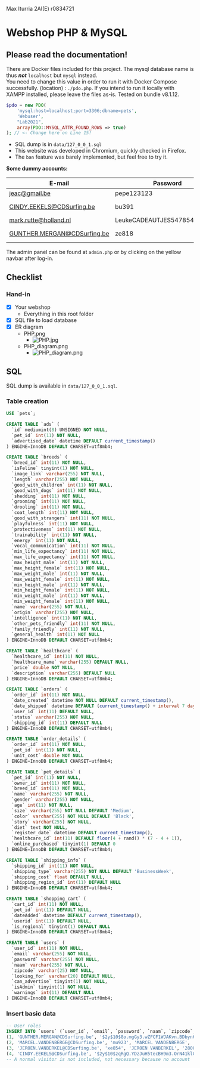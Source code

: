 Max Iturria 2AI(E) r0834721

# Webshop PHP & MySQL

## Please read the documentation!

There are Docker files included for this project. The mysql database name is thus ***not*** `localhost` but `mysql` instead.  
You need to change this value in order to run it with Docker Compose successfully. (location) : `./pdo.php`.
If you intend to run it locally with XAMPP installed, please leave the files as-is. Tested on bundle v8.1.12.

```php
$pdo = new PDO(
    'mysql:host=localhost;port=3306;dbname=pets',
    'Webuser',
    "Lab2021",
    array(PDO::MYSQL_ATTR_FOUND_ROWS => true)
); // <- Change here on Line 15!
```

- SQL dump is in `data/127_0_0_1.sql`
- This website was developed in Chromium, quickly checked in Firefox.
- The `ban` feature was barely implemented, but feel free to try it.
  
**Some dummy accounts:**
  
| E-mail                      | Password                     | Role        |
| --------------------------- | ---------------------------- | ----------- |
| jeac@gmail.be               | pepe123123                   | admin       |
| CINDY.EEKELS@CDSurfing.be   | bu391                        | normal user |
| mark.rutte@holland.nl       | LeukeCADEAUTJES5478547497^&* | admin       |
| GUNTHER.MERGAN@CDSurfing.be | ze818                        | normal user |

The admin panel can be found at `admin.php` or by clicking on the yellow navbar after log-in.

## Checklist

### Hand-in

- [X] Your webshop
  - Everything in this root folder
- [X] SQL file to load database
- [X] ER diagram
  - PHP.png
    - ![PHP.jpg](PHP.jpg)
  - PHP_diagram.png
    - ![PHP_diagram.png](PHP_diagram.png)

## SQL

SQL dump is available in `data/127_0_0_1.sql`.

### Table creation

```sql
USE `pets`;

CREATE TABLE `ads` (
  `id` mediumint(8) UNSIGNED NOT NULL,
  `pet_id` int(11) NOT NULL,
  `advertised_date` datetime DEFAULT current_timestamp()
) ENGINE=InnoDB DEFAULT CHARSET=utf8mb4;

CREATE TABLE `breeds` (
  `breed_id` int(11) NOT NULL,
  `isFeline` tinyint(1) NOT NULL,
  `image_link` varchar(255) NOT NULL,
  `length` varchar(255) NOT NULL,
  `good_with_children` int(11) NOT NULL,
  `good_with_dogs` int(11) NOT NULL,
  `shedding` int(11) NOT NULL,
  `grooming` int(11) NOT NULL,
  `drooling` int(11) NOT NULL,
  `coat_length` int(11) NOT NULL,
  `good_with_strangers` int(11) NOT NULL,
  `playfulness` int(11) NOT NULL,
  `protectiveness` int(11) NOT NULL,
  `trainability` int(11) NOT NULL,
  `energy` int(11) NOT NULL,
  `vocal_communication` int(11) NOT NULL,
  `min_life_expectancy` int(11) NOT NULL,
  `max_life_expectancy` int(11) NOT NULL,
  `max_height_male` int(11) NOT NULL,
  `max_height_female` int(11) NOT NULL,
  `max_weight_male` int(11) NOT NULL,
  `max_weight_female` int(11) NOT NULL,
  `min_height_male` int(11) NOT NULL,
  `min_height_female` int(11) NOT NULL,
  `min_weight_male` int(11) NOT NULL,
  `min_weight_female` int(11) NOT NULL,
  `name` varchar(255) NOT NULL,
  `origin` varchar(255) NOT NULL,
  `intelligence` int(11) NOT NULL,
  `other_pets_friendly` int(11) NOT NULL,
  `family_friendly` int(11) NOT NULL,
  `general_health` int(11) NOT NULL
) ENGINE=InnoDB DEFAULT CHARSET=utf8mb4;

CREATE TABLE `healthcare` (
  `healthcare_id` int(11) NOT NULL,
  `healthcare_name` varchar(255) DEFAULT NULL,
  `price` double NOT NULL,
  `description` varchar(255) DEFAULT NULL
) ENGINE=InnoDB DEFAULT CHARSET=utf8mb4;

CREATE TABLE `orders` (
  `order_id` int(11) NOT NULL,
  `date_created` datetime NOT NULL DEFAULT current_timestamp(),
  `date_shipped` datetime DEFAULT (current_timestamp() + interval 7 day),
  `user_id` int(11) DEFAULT NULL,
  `status` varchar(255) NOT NULL,
  `shipping_id` int(11) DEFAULT NULL
) ENGINE=InnoDB DEFAULT CHARSET=utf8mb4;

CREATE TABLE `order_details` (
  `order_id` int(11) NOT NULL,
  `pet_id` int(11) NOT NULL,
  `unit_cost` double NOT NULL
) ENGINE=InnoDB DEFAULT CHARSET=utf8mb4;

CREATE TABLE `pet_details` (
  `pet_id` int(11) NOT NULL,
  `owner_id` int(11) NOT NULL,
  `breed_id` int(11) NOT NULL,
  `name` varchar(255) NOT NULL,
  `gender` varchar(255) NOT NULL,
  `age` int(11) NOT NULL,
  `size` varchar(255) NOT NULL DEFAULT 'Medium',
  `color` varchar(255) NOT NULL DEFAULT 'Black',
  `story` varchar(255) NOT NULL,
  `diet` text NOT NULL,
  `register_date` datetime DEFAULT current_timestamp(),
  `healthcare_id` int(11) DEFAULT floor(4 + rand() * (7 - 4 + 1)),
  `online_purchased` tinyint(1) DEFAULT 0
) ENGINE=InnoDB DEFAULT CHARSET=utf8mb4;

CREATE TABLE `shipping_info` (
  `shipping_id` int(11) NOT NULL,
  `shipping_type` varchar(255) NOT NULL DEFAULT 'BusinessWeek',
  `shipping_cost` float DEFAULT NULL,
  `shipping_region_id` int(11) DEFAULT NULL
) ENGINE=InnoDB DEFAULT CHARSET=utf8mb4;

CREATE TABLE `shopping_cart` (
  `cart_id` int(11) NOT NULL,
  `pet_id` int(11) DEFAULT NULL,
  `dateAdded` datetime DEFAULT current_timestamp(),
  `userid` int(11) DEFAULT NULL,
  `is_regional` tinyint(1) DEFAULT NULL
) ENGINE=InnoDB DEFAULT CHARSET=utf8mb4;

CREATE TABLE `users` (
  `user_id` int(11) NOT NULL,
  `email` varchar(255) NOT NULL,
  `password` varchar(255) NOT NULL,
  `naam` varchar(255) NOT NULL,
  `zipcode` varchar(25) NOT NULL,
  `looking_for` varchar(20) DEFAULT NULL,
  `can_advertise` tinyint(1) NOT NULL,
  `isAdmin` tinyint(1) NOT NULL,
  `warnings` int(11) DEFAULT NULL
) ENGINE=InnoDB DEFAULT CHARSET=utf8mb4;
```

### Insert basic data

```sql
-- User roles
INSERT INTO `users` (`user_id`, `email`, `password`, `naam`, `zipcode`, `looking_for`, `can_advertise`, `isAdmin`, `warnings`) VALUES
(1, 'GUNTHER.MERGAN@CDSurfing.be', '$2y$10$8o.mgGy3.wZFCF1WJAKvn.BDbyn6V4JRhkqMXtEZGPxaAcoJVuh1a', 'GUNTHER MERGAN', '2800', 'Cat', 0, 0, 1),
(2, 'MARCEL.VANDENBERGE@CDSurfing.be', 'mu923', 'MARCEL VANDENBERGE', '2800', 'Dog', 1, 0, 0),
(3, 'JEROEN.VANBERKEL@CDSurfing.be', 'xe854', 'JEROEN VANBERKEL', '2800', 'Dog', 0, 0, 0),
(4, 'CINDY.EEKELS@CDSurfing.be', '$2y$10$zqRgQ.YDzJuH5tecBH9m3.OrN41klCrp8aNA4Ojxem7PQGWKrdMG6', 'CINDY EEKELS', '2800', 'Cat', 1, 0, 4);
-- A normal visitor is not included, not necessary because no account
```
